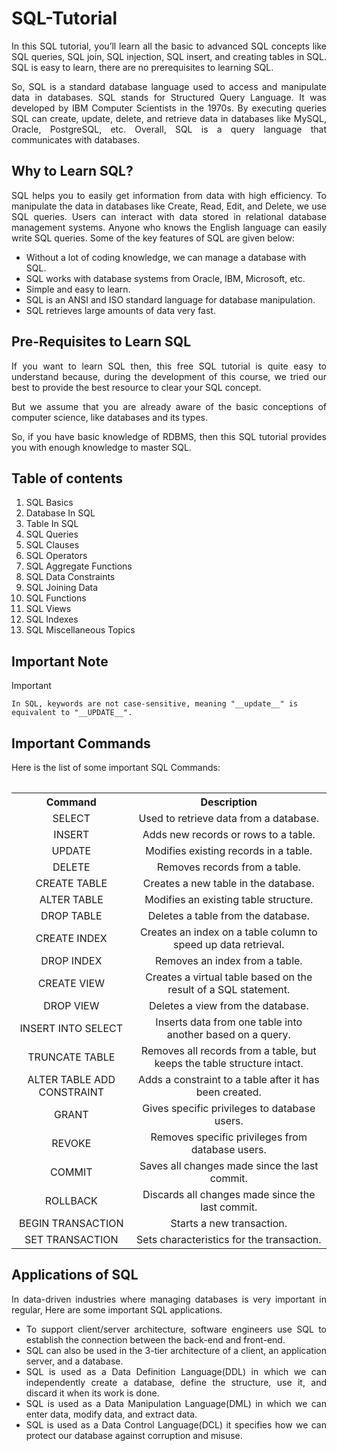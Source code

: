 # SQL-Tutorial

<div align="justify">
In this SQL tutorial, you’ll learn all the basic to advanced SQL concepts like SQL queries, SQL join, SQL injection, SQL insert, and creating tables in SQL. SQL is easy to learn, there are no prerequisites to learning SQL.

So, SQL is a standard database language used to access and manipulate data in databases. SQL stands for Structured Query Language. It was developed by IBM Computer Scientists in the 1970s. By executing queries SQL can create, update, delete, and retrieve data in databases like MySQL, Oracle, PostgreSQL, etc. Overall, SQL is a query language that communicates with databases.
</div>

## Why to Learn SQL?
<div align="justify">
SQL helps you to easily get information from data with high efficiency. To manipulate the data in databases like Create, Read, Edit, and Delete, we use SQL queries. Users can interact with data stored in relational database management systems. Anyone who knows the English language can easily write SQL queries. Some of the key features of SQL are given below:
</div>

- Without a lot of coding knowledge, we can manage a database with SQL.
- SQL works with database systems from Oracle, IBM, Microsoft, etc.
- Simple and easy to learn.
- SQL is an ANSI and ISO standard language for database manipulation.
- SQL retrieves large amounts of data very fast.

## Pre-Requisites to Learn SQL

<div align="justify">

If you want to learn SQL then, this free SQL tutorial is quite easy to understand because, during the development of this course, we tried our best to provide the best resource to clear your SQL concept.

But we assume that you are already aware of the basic conceptions of computer science, like databases and its types.

So, if you have basic knowledge of RDBMS, then this SQL tutorial provides you with enough knowledge to master SQL.

</div>

## Table of contents
1. SQL Basics
2. Database In SQL
3. Table In SQL
4. SQL Queries
5. SQL Clauses
6. SQL Operators
7. SQL Aggregate Functions
8. SQL Data Constraints
9. SQL Joining Data
10. SQL Functions
11. SQL Views
12. SQL Indexes
13. SQL Miscellaneous Topics

## Important Note

> [!IMPORTANT]
>
>     In SQL, keywords are not case-sensitive, meaning "__update__" is equivalent to "__UPDATE__".

## Important Commands

Here is the list of some important SQL Commands:

<table align="center">

</table>

<table align="center">
  <tr align="center">
    <th>Command</th>
    <th>Description</th>
  </tr>
  <tr align="center">
    <td>SELECT</td>
    <td>Used to retrieve data from a database.</td>
  </tr>
  <tr align="center">
    <td>INSERT</td>
    <td>Adds new records or rows to a table.</td>
  </tr>
  <tr align="center">
    <td>UPDATE</td>
    <td>Modifies existing records in a table.</td>
  </tr>
  <tr align="center">
    <td>DELETE</td>
    <td>Removes records from a table.</td>
  </tr>
  <tr align="center">
    <td>CREATE TABLE</td>
    <td>Creates a new table in the database.</td>
  </tr>
  <tr align="center">
    <td>ALTER TABLE</td>
    <td>Modifies an existing table structure.</td>
  </tr>
  <tr align="center">
    <td>DROP TABLE</td>
    <td>Deletes a table from the database.</td>
  </tr>
  <tr align="center">
    <td>CREATE INDEX</td>
    <td>Creates an index on a table column to speed up data retrieval.</td>
  </tr>
  <tr align="center">
    <td>DROP INDEX</td>
    <td>Removes an index from a table.</td>
  </tr>
  <tr align="center">
    <td>CREATE VIEW</td>
    <td>Creates a virtual table based on the result of a SQL statement.</td>
  </tr>
  <tr align="center">
    <td>DROP VIEW</td>
    <td>Deletes a view from the database.</td>
  </tr>
  <tr align="center">
    <td>INSERT INTO SELECT</td>
    <td>Inserts data from one table into another based on a query.</td>
  </tr>
  <tr align="center">
    <td>TRUNCATE TABLE</td>
    <td>Removes all records from a table, but keeps the table structure intact.</td>
  </tr>
  <tr align="center">
    <td>ALTER TABLE ADD CONSTRAINT</td>
    <td>Adds a constraint to a table after it has been created.</td>
  </tr>
  <tr align="center">
    <td>GRANT</td>
    <td>Gives specific privileges to database users.</td>
  </tr>
  <tr align="center">
    <td>REVOKE</td>
    <td>Removes specific privileges from database users.</td>
  </tr>
  <tr align="center">
    <td>COMMIT</td>
    <td>Saves all changes made since the last commit.</td>
  </tr>
  <tr align="center">
    <td>ROLLBACK</td>
    <td>Discards all changes made since the last commit.</td>
  </tr>
  <tr align="center">
    <td>BEGIN TRANSACTION</td>
    <td>Starts a new transaction.</td>
  </tr>
  <tr align="center">
    <td>SET TRANSACTION</td>
    <td>Sets characteristics for the transaction.</td>
  </tr>
</table>

## Applications of SQL
<div align="justify">
In data-driven industries where managing databases is very important in regular, Here are some important SQL applications.

- To support client/server architecture, software engineers use SQL to establish the connection between the back-end and front-end.
- SQL can also be used in the 3-tier architecture of a client, an application server, and a database.
- SQL is used as a Data Definition Language(DDL) in which we can independently create a database, define the structure, use it, and discard it when its work is done.
- SQL is used as a Data Manipulation Language(DML) in which we can enter data, modify data, and extract data.
- SQL is used as a Data Control Language(DCL) it specifies how we can protect our database against corruption and misuse.
</div>
